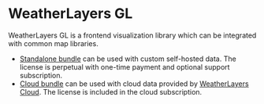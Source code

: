 # WeatherLayers GL

WeatherLayers GL is a frontend visualization library which can be integrated with common map libraries.

* [Standalone bundle](standalone-bundle/) can be used with custom self-hosted data. The license is perpetual with one-time payment and optional support subscription.
* [Cloud bundle](cloud-bundle/) can be used with cloud data provided by [WeatherLayers Cloud](../weatherlayers-cloud/). The license is included in the cloud subscription.
